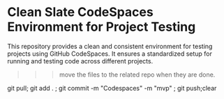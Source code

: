 # Clean Slate CodeSpaces Environment for Project Testing

This repository provides a clean and consistent environment for testing projects using GitHub CodeSpaces. It ensures a standardized setup for running and testing code across different projects.

>>> move the files to the related repo when they are done.

git pull; git add . ; git commit -m "Codespaces" -m "mvp" ; git push;clear